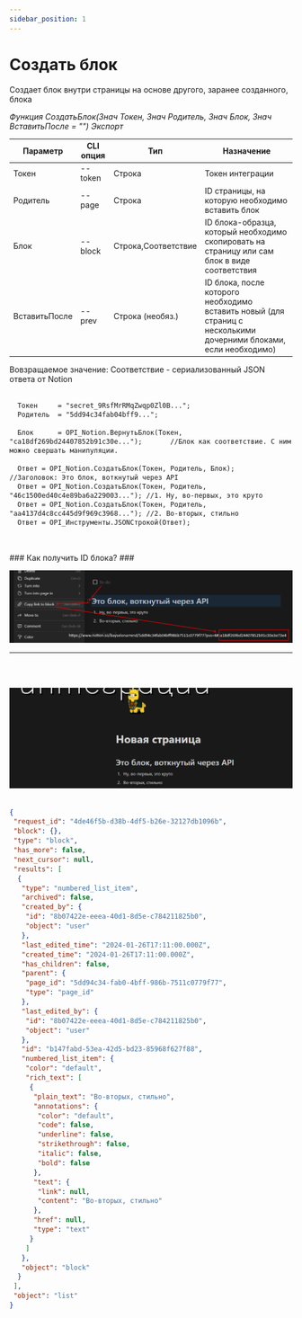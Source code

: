 ```yaml
---
sidebar_position: 1
---
```


# Создать блок
Создает блок внутри страницы на основе другого, заранее созданного, блока

*Функция СоздатьБлок(Знач Токен, Знач Родитель, Знач Блок, Знач ВставитьПосле = "") Экспорт*

  | Параметр | CLI опция | Тип | Назначение |
  |-|-|-|-|
  | Токен | --token | Строка | Токен интеграции |
  | Родитель | --page | Строка | ID страницы, на которую необходимо вставить блок |
  | Блок | --block | Строка,Соответствие | ID блока-образца, который необходимо скопировать на страницу или сам блок в виде соответствия|
  | ВставитьПосле | --prev | Строка (необяз.) | ID блока, после которого необходимо вставить новый (для страниц с несколькими дочерними блоками, если необходимо) |
  
  Вовзращаемое значение: Соответствие - сериализованный JSON ответа от Notion

```bsl title="Пример кода"
	
  Токен     = "secret_9RsfMrRMqZwqp0Zl0B...";
  Родитель  = "5dd94c34fab04bff9...";

  Блок      = OPI_Notion.ВернутьБлок(Токен, "ca18df269bd24407852b91c30e...");       //Блок как соответствие. С ним можно свершать манипуляции.

  Ответ = OPI_Notion.СоздатьБлок(Токен, Родитель, Блок);                            //Заголовок: Это блок, воткнутый через API
  Ответ = OPI_Notion.СоздатьБлок(Токен, Родитель, "46c1500ed40c4e89ba6a229003..."); //1. Ну, во-первых, это круто
  Ответ = OPI_Notion.СоздатьБлок(Токен, Родитель, "aa4137d4c8cc445d9f969c3968..."); //2. Во-вторых, стильно
  Ответ = OPI_Инструменты.JSONСтрокой(Ответ);                                          
	
```
<br/>
### Как получить ID блока? ###

![ID](img/2.png)


<hr/>
<br/><br/>

![Результат](img/1.png)

```json title="Результат"

{
 "request_id": "4de46f5b-d38b-4df5-b26e-32127db1096b",
 "block": {},
 "type": "block",
 "has_more": false,
 "next_cursor": null,
 "results": [
  {
   "type": "numbered_list_item",
   "archived": false,
   "created_by": {
    "id": "8b07422e-eeea-40d1-8d5e-c784211825b0",
    "object": "user"
   },
   "last_edited_time": "2024-01-26T17:11:00.000Z",
   "created_time": "2024-01-26T17:11:00.000Z",
   "has_children": false,
   "parent": {
    "page_id": "5dd94c34-fab0-4bff-986b-7511c0779f77",
    "type": "page_id"
   },
   "last_edited_by": {
    "id": "8b07422e-eeea-40d1-8d5e-c784211825b0",
    "object": "user"
   },
   "id": "b147fabd-53ea-42d5-bd23-85968f627f88",
   "numbered_list_item": {
    "color": "default",
    "rich_text": [
     {
      "plain_text": "Во-вторых, стильно",
      "annotations": {
       "color": "default",
       "code": false,
       "underline": false,
       "strikethrough": false,
       "italic": false,
       "bold": false
      },
      "text": {
       "link": null,
       "content": "Во-вторых, стильно"
      },
      "href": null,
      "type": "text"
     }
    ]
   },
   "object": "block"
  }
 ],
 "object": "list"
}

```
